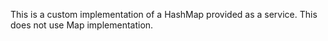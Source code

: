 This is a custom implementation of a HashMap provided as a service. This does not use Map implementation. 
